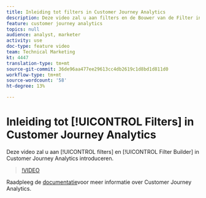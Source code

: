 ```yaml
---
title: Inleiding tot filters in Customer Journey Analytics
description: Deze video zal u aan filters en de Bouwer van de Filter in Customer Journey Analytics introduceren.
feature: customer journey analytics
topics: null
audience: analyst, marketer
activity: use
doc-type: feature video
team: Technical Marketing
kt: 4447
translation-type: tm+mt
source-git-commit: 36de96aa477ee29613cc4db2619c1d8bd1d811d0
workflow-type: tm+mt
source-wordcount: '58'
ht-degree: 13%

---
```



# Inleiding tot [!UICONTROL Filters] in Customer Journey Analytics

Deze video zal u aan [!UICONTROL filters] en [!UICONTROL Filter Builder] in Customer Journey Analytics introduceren.

>[!VIDEO](https://video.tv.adobe.com/v/32114/?quality=12)

Raadpleeg de [documentatie](https://docs.adobe.com/content/help/en/analytics-platform/using/cja-landing.html)voor meer informatie over Customer Journey Analytics.
